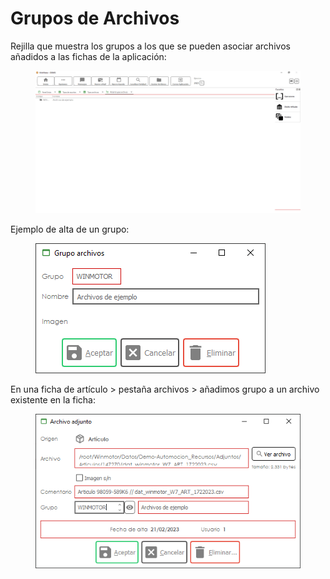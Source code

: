 # Grupos de Archivos

Rejilla que muestra los grupos a los que se pueden asociar archivos añadidos a las fichas de la aplicación:

<figure><img src="../../../.gitbook/assets/imagen (14) (4).png" alt=""><figcaption></figcaption></figure>

Ejemplo de alta de un grupo:

<figure><img src="../../../.gitbook/assets/imagen (5) (1).png" alt=""><figcaption></figcaption></figure>

En una ficha de artículo > pestaña archivos > añadimos grupo a un archivo existente en la ficha:

<figure><img src="../../../.gitbook/assets/imagen (3) (1) (5).png" alt=""><figcaption></figcaption></figure>
